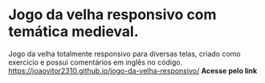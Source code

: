# Jogo da velha responsivo com temática medieval.
 Jogo da velha totalmente responsivo para diversas telas, criado como exercício e possui comentários em inglês no código.
 https://joaovitor2310.github.io/jogo-da-velha-responsivo/
**Acesse pelo link**
